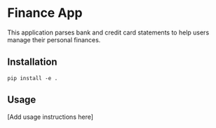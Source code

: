 # Finance App

This application parses bank and credit card statements to help users manage their personal finances.

## Installation

```
pip install -e .
```

## Usage

[Add usage instructions here]

